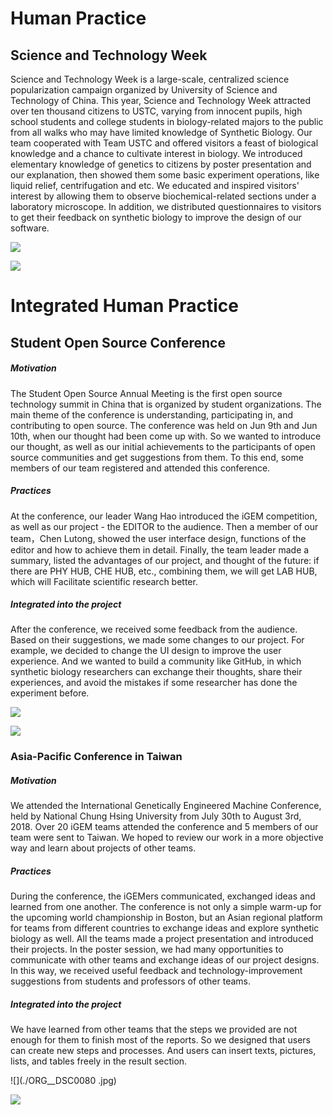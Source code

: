# Human Practice

## Science and Technology Week

Science and Technology Week is a large-scale, centralized science popularization campaign organized by University of Science and Technology of China. This year, Science and Technology Week attracted over ten thousand citizens to USTC, varying from innocent pupils, high school students and college students in biology-related majors to the public from all walks who may have limited knowledge of Synthetic Biology. Our team cooperated with Team USTC and offered visitors a feast of biological knowledge and a chance to cultivate interest in biology. We introduced elementary knowledge of genetics to citizens by poster presentation and our explanation, then showed them some basic experiment operations, like liquid relief, centrifugation and etc. We educated and inspired visitors\' interest by allowing them to observe biochemical-related sections under a laboratory microscope. In addition,
we distributed questionnaires to visitors to get their feedback on
synthetic biology to improve the design of our software.

![](./_DSC7363.JPG)

![](./_DSC7368.JPG)

# Integrated Human Practice

## Student Open Source Conference

##### Motivation

The Student Open Source Annual Meeting is the first open source technology summit in China that is organized by student organizations. The main theme of the conference is understanding, participating in, and contributing to open source. The conference was held on Jun 9th and Jun 10th, when our thought had been come up with. So we wanted to introduce our thought, as well as our initial achievements to the participants of open source communities and get suggestions from them. To this end, some members of our team registered and attended this conference.

##### Practices

At the conference, our leader Wang Hao introduced the iGEM competition,  as well as our project - the EDITOR to the audience. Then a member of our team，Chen Lutong, showed the user interface design, functions of the editor and how to achieve them in detail. Finally, the team leader made a summary, listed the advantages of our project, and thought of the future: if there are PHY HUB, CHE HUB, etc., combining them, we will get LAB HUB, which will Facilitate scientific research better.

##### Integrated into the project

After the conference, we received some feedback from the audience. Based on their suggestions, we made some changes to our project. For example, we decided to change the UI design to improve the user experience. And we wanted to  build a community like GitHub, in which synthetic biology researchers can exchange their thoughts, share their experiences, and avoid the mistakes if some researcher has done the experiment before.

![](./_DSC7724.JPG)

![](./_DSC7730.JPG)

### Asia-Pacific Conference in Taiwan

##### Motivation

We attended the International Genetically Engineered Machine Conference, held by National Chung Hsing University from July 30th to August 3rd, 2018. Over 20 iGEM teams attended the conference and 5 members of our team were sent to Taiwan. We hoped to review our work in a more objective way and learn about projects of other teams.

##### Practices

During the conference, the iGEMers communicated, exchanged ideas and learned from one another. The conference is not only a simple warm-up for the upcoming world championship in Boston, but an Asian regional platform for teams from different countries to exchange ideas and explore synthetic biology as well. All the teams made a project presentation and introduced their projects. In the poster session, we had many opportunities to communicate with other teams and exchange ideas of our project designs. In this way, we received useful feedback and technology-improvement suggestions from students and professors of other teams.

##### Integrated into the project

We have learned from other teams that the steps we provided are not enough for them to finish most of the reports. So we designed that users can create new steps and processes. And users can insert texts, pictures, lists, and tables freely in the result section.

![](./ORG__DSC0080 .jpg)

![](./ORG__DSC0091.jpg)

